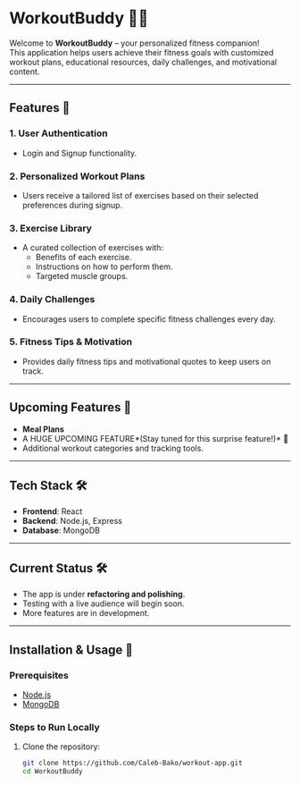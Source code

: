 # **WorkoutBuddy** 🏋️‍♂️

Welcome to **WorkoutBuddy** – your personalized fitness companion!  
This application helps users achieve their fitness goals with customized workout plans, educational resources, daily challenges, and motivational content.

---

## **Features** 🚀

### **1. User Authentication**
- Login and Signup functionality.

### **2. Personalized Workout Plans**
- Users receive a tailored list of exercises based on their selected preferences during signup.

### **3. Exercise Library**
- A curated collection of exercises with:
  - Benefits of each exercise.
  - Instructions on how to perform them.
  - Targeted muscle groups.

### **4. Daily Challenges**
- Encourages users to complete specific fitness challenges every day.

### **5. Fitness Tips & Motivation**
- Provides daily fitness tips and motivational quotes to keep users on track.

---

## **Upcoming Features** 🌟
- **Meal Plans** 
- A HUGE UPCOMING FEATURE*(Stay tuned for this surprise feature!)* 🥗
- Additional workout categories and tracking tools.

---

## **Tech Stack** 🛠️
- **Frontend**: React
- **Backend**: Node.js, Express
- **Database**: MongoDB

---

## **Current Status** 🛠️
- The app is under **refactoring and polishing**.
- Testing with a live audience will begin soon.
- More features are in development.

---

## **Installation & Usage** 🚧

### **Prerequisites**
- [Node.js](https://nodejs.org/)
- [MongoDB](https://www.mongodb.com/)

### **Steps to Run Locally**
1. Clone the repository:
   ```bash
   git clone https://github.com/Caleb-Bako/workout-app.git
   cd WorkoutBuddy
   
